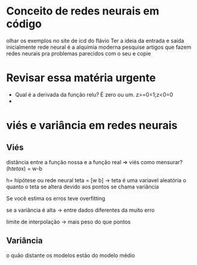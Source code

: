 # Conceito de redes neurais em código
olhar os exemplos no site  de icd do flávio
Ter a ideia da entrada e saída inicialmente
rede neural é a alquimia moderna
pesquise artigos que fazem redes neurais pra problemas parecidos com o seu e copie

# Revisar essa matéria urgente

- Qual é a derivada da função relu? É zero ou um. z>=0=1;z<0=0
- 

# viés e variância em redes neurais

## Viés
distância entre a função nossa e a função real => viés
como mensurar? 
(h*teta*x) = w-b

h= hipótese ou rede neural
teta = [w
	b] -> teta é uma variavel aleatória
o quanto o teta se altera devido aos pontos se chama variância

Se você estima os erros teve overfitting

se a variância é alta -> entre dados diferentes da muito erro

limite de interpolação -> mais peso do que pontos



## Variância
o quão distante os modelos estão do modelo médio




